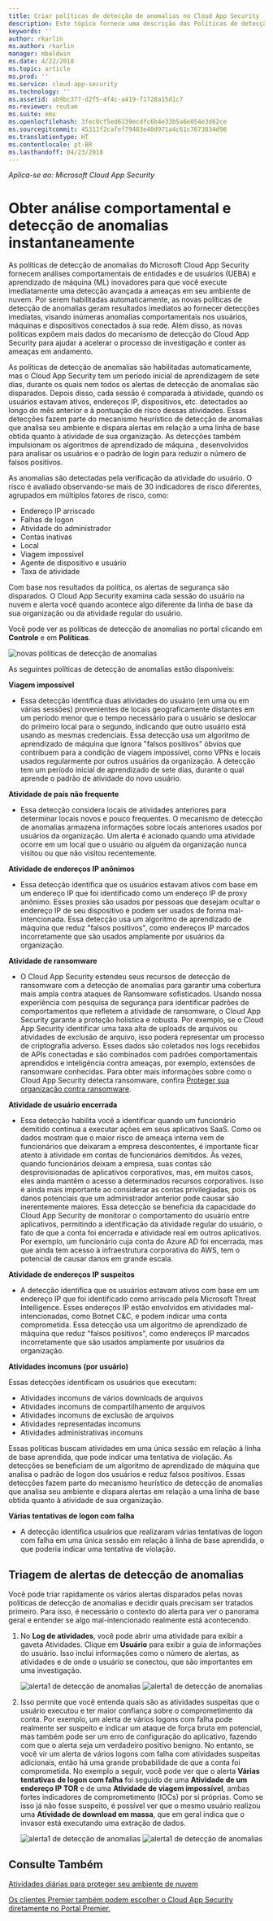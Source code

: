 ```yaml
---
title: Criar políticas de detecção de anomalias no Cloud App Security | Microsoft Docs
description: Este tópico fornece uma descrição das Políticas de detecção de anomalias, bem como informações de referência sobre os blocos de construção de uma política de detecção de anomalias.
keywords: ''
author: rkarlin
ms.author: rkarlin
manager: mbaldwin
ms.date: 4/22/2018
ms.topic: article
ms.prod: ''
ms.service: cloud-app-security
ms.technology: ''
ms.assetid: ab9bc377-d2f5-4f4c-a419-f1728a15d1c7
ms.reviewer: reutam
ms.suite: ems
ms.openlocfilehash: 3fec0cf5ed6139ecdfc6b4e33b5a6e054e3d62ce
ms.sourcegitcommit: 45311f2cafef79483e40d971a4c61c7673834d96
ms.translationtype: HT
ms.contentlocale: pt-BR
ms.lasthandoff: 04/23/2018
---
```

*Aplica-se ao: Microsoft Cloud App Security*

 
# <a name="get-instantaneous-behavioral-analytics-and-anomaly-detection"></a>Obter análise comportamental e detecção de anomalias instantaneamente

As políticas de detecção de anomalias do Microsoft Cloud App Security fornecem análises comportamentais de entidades e de usuários (UEBA) e aprendizado de máquina (ML) inovadores para que você execute imediatamente uma detecção avançada a ameaças em seu ambiente de nuvem. Por serem habilitadas automaticamente, as novas políticas de detecção de anomalias geram resultados imediatos ao fornecer detecções imediatas, visando inúmeras anomalias comportamentais nos usuários, máquinas e dispositivos conectados à sua rede.  Além disso, as novas políticas expõem mais dados do mecanismo de detecção do Cloud App Security para ajudar a acelerar o processo de investigação e conter as ameaças em andamento. 

As políticas de detecção de anomalias são habilitadas automaticamente, mas o Cloud App Security tem um período inicial de aprendizagem de sete dias, durante os quais nem todos os alertas de detecção de anomalias são disparados. Depois disso, cada sessão é comparada à atividade, quando os usuários estavam ativos, endereços IP, dispositivos, etc. detectados ao longo do mês anterior e à pontuação de risco dessas atividades.  Essas detecções fazem parte do mecanismo heurístico de detecção de anomalias que analisa seu ambiente e dispara alertas em relação a uma linha de base obtida quanto à atividade de sua organização. As detecções também impulsionam os algoritmos de aprendizado de máquina , desenvolvidos para analisar os usuários e o padrão de login para reduzir o número de falsos positivos.

As anomalias são detectadas pela verificação da atividade do usuário. O risco é avaliado observando-se mais de 30 indicadores de risco diferentes, agrupados em múltiplos fatores de risco, como: 
          
 -   Endereço IP arriscado
 -   Falhas de logon
 -   Atividade do administrador
 -   Contas inativas
 -   Local  
 -   Viagem impossível
 -   Agente de dispositivo e usuário
 -   Taxa de atividade

Com base nos resultados da política, os alertas de segurança são disparados. O Cloud App Security examina cada sessão do usuário na nuvem e alerta você quando acontece algo diferente da linha de base da sua organização ou da atividade regular do usuário. 


Você pode ver as políticas de detecção de anomalias no portal clicando em **Controle** e em **Políticas**.

 ![novas políticas de detecção de anomalias](./media/new-anomaly-detection-policies.png)

As seguintes políticas de detecção de anomalias estão disponíveis:

**Viagem impossível**
-  Essa detecção identifica duas atividades do usuário (em uma ou em várias sessões) provenientes de locais geograficamente distantes em um período menor que o tempo necessário para o usuário se deslocar do primeiro local para o segundo, indicando que outro usuário está usando as mesmas credenciais. Essa detecção usa um algoritmo de aprendizado de máquina que ignora "falsos positivos" óbvios que contribuem para a condição de viagem impossível, como VPNs e locais usados regularmente por outros usuários da organização. A detecção tem um período inicial de aprendizado de sete dias, durante o qual aprende o padrão de atividade do novo usuário.


**Atividade de país não frequente**
- Essa detecção considera locais de atividades anteriores para determinar locais novos e pouco frequentes. O mecanismo de detecção de anomalias armazena informações sobre locais anteriores usados por usuários da organização. Um alerta é acionado quando uma atividade ocorre em um local que o usuário ou alguém da organização nunca visitou ou que não visitou recentemente. 


**Atividade de endereços IP anônimos**
- Essa detecção identifica que os usuários estavam ativos com base em um endereço IP que foi identificado como um endereço IP de proxy anônimo. Esses proxies são usados por pessoas que desejam ocultar o endereço IP de seu dispositivo e podem ser usados de forma mal-intencionada. Essa detecção usa um algoritmo de aprendizado de máquina que reduz "falsos positivos", como endereços IP marcados incorretamente que são usados amplamente por usuários da organização.

**Atividade de ransomware**
-  O Cloud App Security estendeu seus recursos de detecção de ransomware com a detecção de anomalias para garantir uma cobertura mais ampla contra ataques de Ransomware sofisticados. Usando nossa experiência com pesquisa de segurança para identificar padrões de comportamentos que refletem a atividade de ransomware, o Cloud App Security garante a proteção holística e robusta. Por exemplo, se o Cloud App Security identificar uma taxa alta de uploads de arquivos ou atividades de exclusão de arquivo, isso poderá representar um processo de criptografia adverso. Esses dados são coletados nos logs recebidos de APIs conectadas e são combinados com padrões comportamentais aprendidos e inteligência contra ameaças, por exemplo, extensões de ransomware conhecidas. Para obter mais informações sobre como o Cloud App Security detecta ransomware, confira [Proteger sua organização contra ransomware](use-case-ransomware.md).

**Atividade de usuário encerrada**

- Essa detecção habilita você a identificar quando um funcionário demitido continua a executar ações em seus aplicativos SaaS. Como os dados mostram que o maior risco de ameaça interna vem de funcionários que deixaram a empresa descontentes, é importante ficar atento à atividade em contas de funcionários demitidos. Às vezes, quando funcionários deixam a empresa, suas contas são desprovisionadas de aplicativos corporativos, mas, em muitos casos, eles ainda mantêm o acesso a determinados recursos corporativos. Isso é ainda mais importante ao considerar as contas privilegiadas, pois os danos potenciais que um administrador anterior pode causar são inerentemente maiores.
Essa detecção se beneficia da capacidade do Cloud App Security de monitorar o comportamento do usuário entre aplicativos, permitindo a identificação da atividade regular do usuário, o fato de que a conta foi encerrada e atividade real em outros aplicativos. Por exemplo, um funcionário cuja conta do Azure AD foi encerrada, mas que ainda tem acesso à infraestrutura corporativa do AWS, tem o potencial de causar danos em grande escala.  

**Atividade de endereços IP suspeitos**
- A detecção identifica que os usuários estavam ativos com base em um endereço IP que foi identificado como arriscado pela Microsoft Threat Intelligence. Esses endereços IP estão envolvidos em atividades mal-intencionadas, como Botnet C&C, e podem indicar uma conta comprometida. Essa detecção usa um algoritmo de aprendizado de máquina que reduz "falsos positivos", como endereços IP marcados incorretamente que são usados amplamente por usuários da organização.


**Atividades incomuns (por usuário)**

Essas detecções identificam os usuários que executam:

 - Atividades incomuns de vários downloads de arquivos
 - Atividades incomuns de compartilhamento de arquivos
 - Atividades incomuns de exclusão de arquivos
 - Atividades representadas incomuns
 - Atividades administrativas incomuns
 
Essas políticas buscam atividades em uma única sessão em relação à linha de base aprendida, que pode indicar uma tentativa de violação. As detecções se beneficiam de um algoritmo de aprendizado de máquina que analisa o padrão de logon dos usuários e reduz falsos positivos. Essas detecções fazem parte do mecanismo heurístico de detecção de anomalias que analisa seu ambiente e dispara alertas em relação a uma linha de base obtida quanto à atividade de sua organização.

**Várias tentativas de logon com falha**
- A detecção identifica usuários que realizaram várias tentativas de logon com falha em uma única sessão em relação à linha de base aprendida, o que poderia indicar uma tentativa de violação. 


## <a name="triaging-anomaly-detection-alerts"></a>Triagem de alertas de detecção de anomalias

Você pode triar rapidamente os vários alertas disparados pelas novas políticas de detecção de anomalias e decidir quais precisam ser tratados primeiro. Para isso, é necessário o contexto do alerta para ver o panorama geral e entender se algo mal-intencionado realmente está acontecendo.  

1. No **Log de atividades**, você pode abrir uma atividade para exibir a gaveta Atividades. Clique em **Usuário** para exibir a guia de informações do usuário. Isso inclui informações como o número de alertas, as atividades e de onde o usuário se conectou, que são importantes em uma investigação. 

   ![alerta1 de detecção de anomalias](./media/anomaly-alert-user1.png)
   ![alerta1 de detecção de anomalias](./media/anomaly-alert-user2.png)

 
2. Isso permite que você entenda quais são as atividades suspeitas que o usuário executou e ter maior confiança sobre o comprometimento da conta. Por exemplo, um alerta de vários logons com falha pode realmente ser suspeito e indicar um ataque de força bruta em potencial, mas também pode ser um erro de configuração do aplicativo, fazendo com que o alerta seja um verdadeiro positivo benigno. No entanto, se você vir um alerta de vários logons com falha com atividades suspeitas adicionais, então há uma grande probabilidade de que a conta foi comprometida. No exemplo a seguir, você pode ver que o alerta **Várias tentativas de logon com falha** foi seguido de uma **Atividade de um endereço IP TOR** e de uma **Atividade de viagem impossível**, ambas fortes indicadores de comprometimento (IOCs) por si próprias. Como se isso já não fosse suspeito, é possível ver que o mesmo usuário realizou uma **Atividade de download em massa**, que em geral indica que o invasor está executando uma extração de dados. 

   ![alerta1 de detecção de anomalias](./media/anomaly-alert-user3.png)
   ![alerta1 de detecção de anomalias](./media/anomaly-alert-user4.png)

 


  

  
## <a name="see-also"></a>Consulte Também  
[Atividades diárias para proteger seu ambiente de nuvem](daily-activities-to-protect-your-cloud-environment.md)   

[Os clientes Premier também podem escolher o Cloud App Security diretamente no Portal Premier.](https://premier.microsoft.com/)  
  
  
